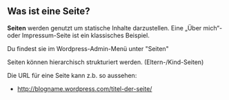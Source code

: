 ## Was ist eine Seite?

**Seiten** werden genutzt um statische Inhalte darzustellen. Eine „Über mich“- oder Impressum-Seite ist ein klassisches Beispiel.

Du findest sie im Wordpress-Admin-Menü unter "Seiten"

Seiten können hierarchisch strukturiert werden. (Eltern-/Kind-Seiten)

Die URL für eine Seite kann z.b. so aussehen:

  * http://blogname.wordpress.com/titel-der-seite/
